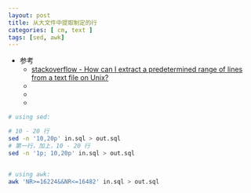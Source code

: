 ```yaml
---
layout: post
title: 从大文件中提取制定的行
categories: [ cm, text ]
tags: [sed, awk]
---
```



* 参考
  * [stackoverflow - How can I extract a predetermined range of lines from a text file on Unix?
](https://stackoverflow.com/a/83383)
  * []()
  * []()
  * []()




~~~bash
# using sed:

# 10 - 20 行
sed -n '10,20p' in.sql > out.sql
# 第一行，加上，10 - 20 行
sed -n '1p; 10,20p' in.sql > out.sql


# using awk:
awk 'NR>=16224&&NR<=16482' in.sql > out.sql
~~~




















